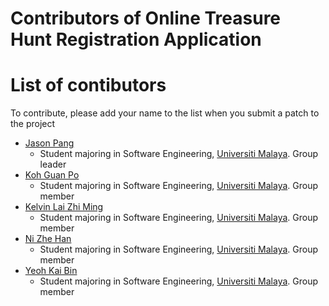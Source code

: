 # Contributors of Online Treasure Hunt Registration Application

# List of contibutors
To contribute, please add your name to the list when you submit a patch to the project
* [Jason Pang](https://github.com/CozyHoxx)
    - Student majoring in Software Engineering, [Universiti Malaya](https://www.um.edu.my/). Group leader
* [Koh Guan Po](https://github.com/blazerpro1)
    - Student majoring in Software Engineering, [Universiti Malaya](https://www.um.edu.my/). Group member
* [Kelvin Lai Zhi Ming](https://github.com/kelvinvinvin)
    - Student majoring in Software Engineering, [Universiti Malaya](https://www.um.edu.my/). Group member
* [Ni Zhe Han](https://github.com/SexyMotherFucka)
    - Student majoring in Software Engineering, [Universiti Malaya](https://www.um.edu.my/). Group member
* [Yeoh Kai Bin](https://github.com/KaiBinYeoh)
    - Student majoring in Software Engineering, [Universiti Malaya](https://www.um.edu.my/). Group member

